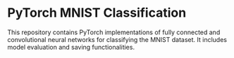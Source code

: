 # PyTorch MNIST Classification

This repository contains PyTorch implementations of fully connected and convolutional neural networks for classifying the MNIST dataset. It includes model evaluation and saving functionalities.

